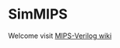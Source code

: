 SimMIPS============Welcome visit [MIPS-Verilog wiki](https://github.com/jackyang74/MIPS-Verilog/wiki)